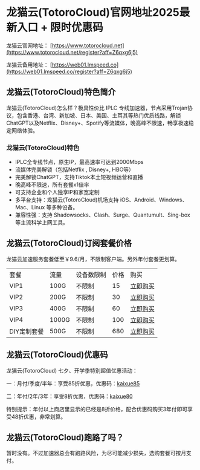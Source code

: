 # 龙猫云(TotoroCloud)官网地址2025最新入口 + 限时优惠码

龙猫云官网地址： [https://www.totorocloud.net](https://www.totorocloud.net/register?aff=Z6qxg6j5)

龙猫云备用地址： [https://web01.lmspeed.co](https://web01.lmspeed.co/register?aff=Z6qxg6j5)

## 龙猫云(TotoroCloud)特色简介

龙猫云(TotoroCloud)怎么样？极具性价比 IPLC 专线加速器，节点采用Trojan协议，包含香港、台湾、新加坡、日本、美国、土耳其等热门优质线路，解锁ChatGPT以及Netflix、Disney+、Spotify等流媒体，晚高峰不限速，畅享极速稳定网络体验。

### 龙猫云(TotoroCloud)特色

<ul>
    <li>IPLC全专线节点，原生IP，最高速率可达到2000Mbps</li>
    <li>流媒体完美解锁（包括Netflix , Disney+, HBO等）</li>
    <li>完美解锁ChatGPT，支持Tiktok本土短视频运营和直播</li>
    <li>晚高峰不限速，所有套餐x1倍率</li>
    <li>可支持企业和个人独享IP和家宽定制</li>
    <li>多平台支持：龙猫云(TotoroCloud)机场支持 iOS、Android、Windows、Mac、Linux 等多种设备。</li>
    <li>兼容性强：支持 Shadowsocks、Clash、Surge、Quantumult、Sing-box 等主流科学上网工具。</li>
</ul>

## 龙猫云(TotoroCloud)订阅套餐价格

龙猫云加速服务套餐低至￥9.6/月，不限制客户端。另外年付套餐更划算。

<table>
    <tbody>
        <tr>
            <td>套餐</td>
            <td>流量</td>
            <td>设备数限制</td>
            <td>价格</td>
            <td>购买</td>
        </tr>
        <tr>
            <td>VIP1</td>
            <td>100G</td>
            <td>不限制</td>
            <td>15</td>
            <td>
                <a href="https://www.totorocloud.net/register?aff=Z6qxg6j5">立即购买</a>
            </td>
        </tr>
        <tr>
            <td>VIP2</td>
            <td>200G</td>
            <td>不限制</td>
            <td>30</td>
            <td>
                <a href="https://www.totorocloud.net/register?aff=Z6qxg6j5">立即购买</a>
            </td>
        </tr>
        <tr>
            <td>VIP3</td>
            <td>400G</td>
            <td>不限制</td>
            <td>60</td>
            <td>
                <a href="https://www.totorocloud.net/register?aff=Z6qxg6j5">立即购买</a>
            </td>
        </tr>
        <tr>
            <td>VIP4</td>
            <td>1000G</td>
            <td>不限制</td>
            <td>100</td>
            <td>
                <a href="https://www.totorocloud.net/register?aff=Z6qxg6j5">立即购买</a>
            </td>
        </tr>
        <tr>
            <td>DIY定制套餐</td>
            <td>500G</td>
            <td>不限制</td>
            <td>680</td>
            <td>
                <a href="https://www.totorocloud.net/register?aff=Z6qxg6j5">立即购买</a>
            </td>
        </tr>
    </tbody>
</table>

## 龙猫云(TotoroCloud)优惠码

龙猫云(TotoroCloud) 七夕、开学季特别超值优惠活动：

一：月付/季度/半年：享受85折优惠，优惠码：[kaixue85](https://www.totorocloud.net/register?aff=Z6qxg6j5)

二：年付/2年/3年：享受8折优惠，优惠码：[kaixue80](https://www.totorocloud.net/register?aff=Z6qxg6j5)

特别提示：年付以上商店里显示的已经是8折价格，配合优惠码购买3年付即可享受48折优惠，非常划算。

## 龙猫云(TotoroCloud)跑路了吗？

暂时没有。不过加速器总会有跑路风险，为尽可能减少损失，选购套餐可按月支付。
